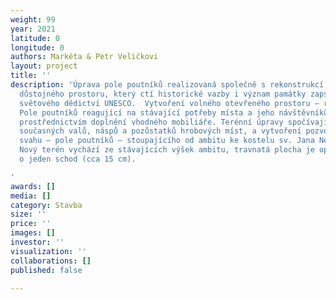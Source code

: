 ```yaml
---
weight: 99
year: 2021
latitude: 0
longitude: 0
authors: Markéta & Petr Veličkovi
layout: project
title: ''
description: 'Úprava pole poutníků realizovaná společně s rekonstrukcí kostela. Vytvoření
  důstojného prostoru, který ctí historické vazby i význam památky zapsané na seznam
  světového dědictví UNESCO.  Vytvoření volného otevřeného prostoru – reminiscence
  Pole poutníků reagující na stávající potřeby místa a jeho návštěvníků například
  prostřednictvím doplnění vhodného mobiliáře. Terénní úpravy spočívají ve srovnání
  současných valů, náspů a pozůstatků hrobových míst, a vytvoření pozvolného travnatého
  svahu – pole poutníků – stoupajícího od ambitu ke kostelu sv. Jana Nepomuckého.
  Nový terén vychází ze stávajících výšek ambitu, travnatá plocha je oproti němu zapuštěna
  o jeden schod (cca 15 cm).

'
awards: []
media: []
category: Stavba
size: ''
price: ''
images: []
investor: ''
visualization: ''
collaborations: []
published: false

---
```

